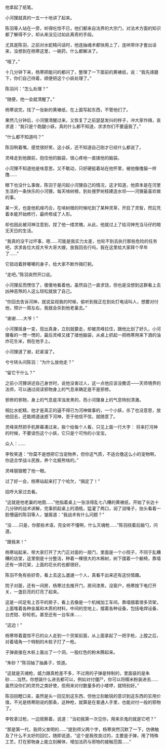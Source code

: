 他拿起了纸笔。

小河狸就真的一五一十地讲了起来。

陈羽等人站在一旁，听得吃惊不已，他们都来自法界的大宗门，对法术方面的知识都了解得不少，却从来没见过如此离奇的手段。

尤其是陈羽，之前对水蛇精问话时，他连抽魂术都快用上了，连哄带诈才套出话来，没想到在杨寒这里，一碗药，什么都解决了。

“哦了。”

十几分钟下来，杨寒把能问的都问了，整理了一下面前的黄裱纸，说：“我先琢磨下，你们自己待着，顺便把这个小妖处理了。”

陈羽问：“怎么处理？”

“随便，他一会就清醒了。”

杨寒说完，找了一张新的黄裱纸，在上面写起东西，不管他们了。

果然几分钟后，小河狸清醒过来，又恢复了之前瑟瑟发抖的样子，冲大家作揖，哀求道：“我只是个跑腿小妖，真的什么都不知道，求求你们不要逼我了。”

“什么都不知道吗？”

陈羽咧着嘴，感觉很好笑，这小妖，还不知道自己刚才已经什么都说了。

灵峰走到他跟前，抱住他的脑袋，很心疼地一直揉他的脑袋。

小河狸不知道他是啥意思，又不敢动，只好硬挺着站在他怀里，被他像撸猫一样撸……

眼下也没什么事做，陈羽于是问起小河狸自己的情况，这才知道，他原本是在河里生活的一条快乐的小河狸，每天啃树根，到处搜罗树枝建造水坝——河狸最喜欢做的事。

某一天，也是他机缘巧合，在啃树根的时候吃到了某种灵草，开启了灵智，然后凭着本能开始修行，最终修成了人形。

却也因此被河神注意到，捏了他一缕灵魄，从此，他就过上了给河神充当马仔的暗无天日的生活。

“我真的没干过坏事，嗯……可能是我实力太差，也轮不到去执行那些危险的任务吧，求求各位大叔大爷大哥大嫂，放我回去行吗，我在这里给大家拜个早年了……”

它扭动着胖嘟嘟的身子，给大家不断作揖打躬。

“走吧。”陈羽突然开口说。

小河狸反而愣住了，傻傻地看着他。虽然自己一直求饶，但也是没想到这群看上去凶神恶煞的人这么轻松就放了自己。

“你回去告诉河神，就说监视我的时候，偷听到我正在到处打电话叫人，想要对付他，预计一周左右，我就会杀到他老巢去。”

“谢谢……大爷！”

小河狸摇身一变，现出真身，立刻就要走，却被灵峰拉住，跟他比划了好久，小河狸看的一愣一愣的，最后灵峰又揉了揉他脑袋，从桌上抓起一把杨寒用来下酒的油炸花生米，倒在他手上。

小河狸道了谢，赶紧溜了。

兮兮转头问陈羽：“为什么放他走？”

“留它干什么？”

之前小河狸讲述自己身世时，说他没害过人，这一点他应该没撒谎——天师境界的法师，可以通过阅读邪物身上的气息来确定是不是邪修。

邪修的邪物，身上的气息是浑浊发黑的，而小河狸身上的气息特别清澈。

相比水蛇精，他才是真正的逼不得已为河神做事的，一个小妖，杀了也没意思，放他回去，还能顺道迷惑下河神，至于他信不信，就随意了。

灵峰突然把手机屏幕凑过来，挨个给每个人看，只见上面一行大字： 将来打河神的时候，不要误伤这个小妖，它只是个可怜的小宝宝。

众人：……

李牧笑道：“你莫不是想把它当宠物养，但你这气质，不适合撸这么小的宠物啊，你适合学战斗民族，养个北极熊啥的。”

灵峰狠狠瞪了他一眼。

过了好一会，杨寒站起来打了个哈欠，“搞定了！”

招呼大家过去看。

“这就是他老巢的地图……”他指着桌上一张涂得乱七八糟的黄裱纸，开始了长达十几分钟的战术讲解，完事抓起桌上的酒瓶，猛灌了两口，润了润嗓子，抬头看着一脸懵逼的陈羽等人，皱眉道：“我战术有什么问题？”

“没……只是，你那些术语，完全听不懂啊，什么灭魂枪……”陈羽挠着后脑勺，问道。

“跟我来！”

杨寒站起来，带大家打开了大门正对面的一扇门，里面是一个小院子，不同于乱糟糟的店堂，这里倒是十分整洁，种着一棵很大的木棉树，树下摆着一个躺椅，靠墙还有一排花架，上面的花长的也都很好。

陈羽不免有些好奇，看上去这么邋遢一个人，真看不出来还有这份情趣。

院子对面，还有一间房，杨寒过去推开门，房间漆黑，没窗户，杨寒按下电灯开关，一盏巨亮的灯亮了起来。

这是一间足有上百平的房子，看上去像是一个机械加工车间，靠墙摆着很多货架，上面堆着各种金属和木质的材料，中间的空地上，摆着各种设备，包括电焊设备、台虎钳、砂轮机，甚至还有一台车床……

“这边！”

杨寒带着震惊不已的众人走到一个货架前面，从上面拿起了一把手枪，上膛之后，对着墙角一个特制的木桩子打了一枪。

子弹直接在木桩上轰出了一个洞，一股红色的粉末腾起来。

“朱砂？”陈羽抽了抽鼻子，惊道。

“这就是灭魂枪，威力跟真枪差不多，不过用的子弹是特制的，里面装的是朱砂……当然，你想装什么进去都可以，例如对付僵尸，你可以将糯米粉装进去……虽然没你们的灵符之类好使，但用来对付数量多的小喽啰，就特别好。”

陈羽目瞪口呆，虽然是头一回见到这东西，但他立刻敏锐的意识到这东西的实用价值，不光是杨寒刚说的那条，这种枪，就算是在普通人手里，也能对付一般的邪物了。

李牧拿过枪，一边观察着，说道：“当初我第一次见你，用来杀鬼的就是它吧？”

“那是第一代，我师父发明的……”提到师父两个字，杨寒突然沉默了一下，仿佛触及了什么不太好的回忆，随即说道，“这个是我改良过的，主要是子弹，用了特殊工艺，打在邪物身上能立刻解体，增加法药与邪物的接触范围……”

